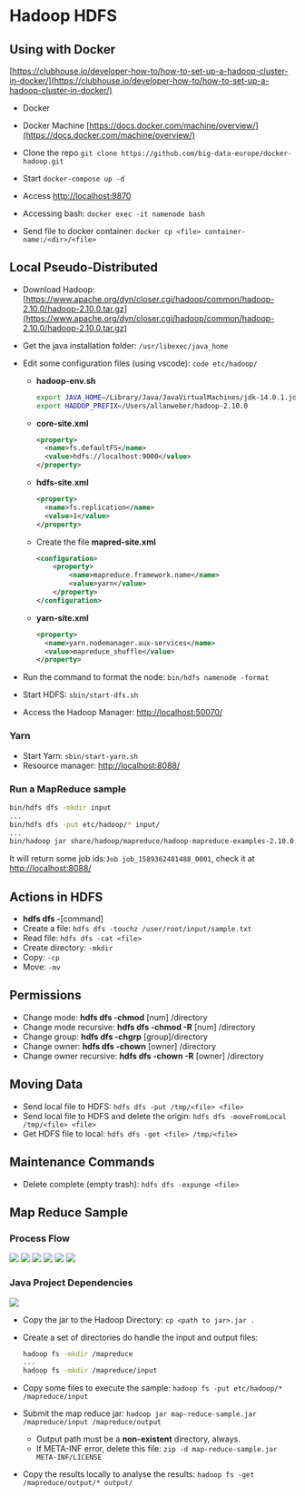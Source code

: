 # Hadoop HDFS

## Using with Docker

[https://clubhouse.io/developer-how-to/how-to-set-up-a-hadoop-cluster-in-docker/](https://clubhouse.io/developer-how-to/how-to-set-up-a-hadoop-cluster-in-docker/)

* Docker
* Docker Machine [https://docs.docker.com/machine/overview/](https://docs.docker.com/machine/overview/)
* Clone the repo `git clone https://github.com/big-data-europe/docker-hadoop.git`
* Start `docker-compose up -d`
* Access [http://localhost:9870](http://localhost:9870)

* Accessing bash: `docker exec -it namenode bash`
* Send file to docker container: `docker cp <file> container-name:/<dir>/<file>`

## Local Pseudo-Distributed

* Download Hadoop: [https://www.apache.org/dyn/closer.cgi/hadoop/common/hadoop-2.10.0/hadoop-2.10.0.tar.gz](https://www.apache.org/dyn/closer.cgi/hadoop/common/hadoop-2.10.0/hadoop-2.10.0.tar.gz)

* Get the java installation folder: `/usr/libexec/java_home`

* Edit some configuration files (using vscode): `code etc/hadoop/`
  * **hadoop-env.sh**

    ```bash
    export JAVA_HOME=/Library/Java/JavaVirtualMachines/jdk-14.0.1.jdk/Contents/Home
    export HADDOP_PREFIX=/Users/allanweber/hadoop-2.10.0
    ```

  * **core-site.xml**

      ```xml
      <property>
        <name>fs.defaultFS</name>
        <value>hdfs://localhost:9000</value>
      </property>
      ```

  * **hdfs-site.xml**

    ```xml
    <property>
      <name>fs.replication</name>
      <value>1</value>
    </property>
    ```

  * Create the file **mapred-site.xml**

    ```xml
    <configuration>
        <property>
            <name>mapreduce.framework.name</name>
            <value>yarn</value>
        </property>
    </configuration>
    ```

  * **yarn-site.xml**

    ```xml
    <property>
      <name>yarn.nodemanager.aux-services</name>
      <value>mapreduce_shuffle</value>
    </property>
    ```

* Run the command to format the node: `bin/hdfs namenode -format`
* Start HDFS: `sbin/start-dfs.sh`
* Access the Hadoop Manager: [http://localhost:50070/](http://localhost:50070/)

### Yarn

* Start Yarn: `sbin/start-yarn.sh`
* Resource manager: [http://localhost:8088/](http://localhost:8088/)

### Run a MapReduce sample

```bash
bin/hdfs dfs -mkdir input
...
bin/hdfs dfs -put etc/hadoop/* input/
...
bin/hadoop jar share/hadoop/mapreduce/hadoop-mapreduce-examples-2.10.0.jar grep input output 'dfs[a-z.]+'
```

It will return some job ids:`Job job_1589362481488_0001`, check it at [http://localhost:8088/](http://localhost:8088/)

## Actions in HDFS

* **hdfs dfs -**[command]
* Create a file: `hdfs dfs -touchz /user/root/input/sample.txt`
* Read file: `hdfs dfs -cat <file>`
* Create directory: `-mkdir`
* Copy: `-cp`
* Move: `-mv`

## Permissions

* Change mode: **hdfs dfs -chmod** [num] /directory
* Change mode recursive: **hdfs dfs -chmod -R** [num] /directory
* Change group: **hdfs dfs -chgrp** [group]/directory
* Change owner: **hdfs dfs -chown** [owner] /directory
* Change owner recursive: **hdfs dfs -chown -R** [owner] /directory

## Moving Data

* Send local file to HDFS: `hdfs dfs -put /tmp/<file> <file>`
* Send local file to HDFS and delete the origin: `hdfs dfs -moveFromLocal /tmp/<file> <file>`
* Get HDFS file to local: `hdfs dfs -get <file> /tmp/<file>`

## Maintenance Commands

* Delete complete (empty trash): `hdfs dfs -expunge <file>`

## Map Reduce Sample

### Process Flow

<img src="./img/1.png">
<img src="./img/2.png">
<img src="./img/3.png">
<img src="./img/4.png">
<img src="./img/5.png">
<img src="./img/6.png">

### Java Project Dependencies

<img src="./img/7.png">

* Copy the jar to the Hadoop Directory: `cp <path to jar>.jar .`
* Create a set of directories do handle the input and output files: 

    ```bash
    hadoop fs -mkdir /mapreduce
    ...
    hadoop fs -mkdir /mapreduce/input
    ```

* Copy some files to execute the sample: `hadoop fs -put etc/hadoop/* /mapreduce/input`
* Submit the map reduce jar: `hadoop jar map-reduce-sample.jar /mapreduce/input /mapreduce/output`
  * Output path must be a **non-existent** directory, always.
  * If META-INF error, delete this file: `zip -d map-reduce-sample.jar META-INF/LICENSE`

* Copy the results locally to analyse the results: `hadoop fs -get /mapreduce/output/* output/`